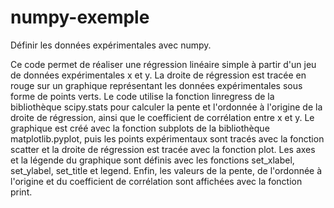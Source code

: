 # numpy-exemple
Définir les données expérimentales avec numpy.

Ce code permet de réaliser une régression linéaire simple à partir d'un jeu de données expérimentales x et y. La droite de régression est tracée en rouge sur un graphique représentant les données expérimentales sous forme de points verts.
Le code utilise la fonction linregress de la bibliothèque scipy.stats pour calculer la pente et l'ordonnée à l'origine de la droite de régression, ainsi que le coefficient de corrélation entre x et y.
Le graphique est créé avec la fonction subplots de la bibliothèque matplotlib.pyplot, puis les points expérimentaux sont tracés avec la fonction scatter et la droite de régression est tracée avec la fonction plot. Les axes et la légende du graphique sont définis avec les fonctions set_xlabel, set_ylabel, set_title et legend.
Enfin, les valeurs de la pente, de l'ordonnée à l'origine et du coefficient de corrélation sont affichées avec la fonction print.

